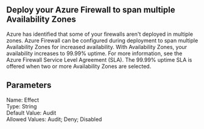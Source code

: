 ## Deploy your Azure Firewall to span multiple Availability Zones

Azure has identified that some of your firewalls aren't deployed in multiple zones. Azure Firewall can be configured during deployment to span multiple Availability Zones for increased availability. With Availability Zones, your availability increases to 99.99% uptime. For more information, see the Azure Firewall Service Level Agreement (SLA). The 99.99% uptime SLA is offered when two or more Availability Zones are selected.  

## Parameters  
Name:	Effect \
Type:	String \
Default Value:	Audit \
Allowed Values:	Audit; Deny; Disabled
